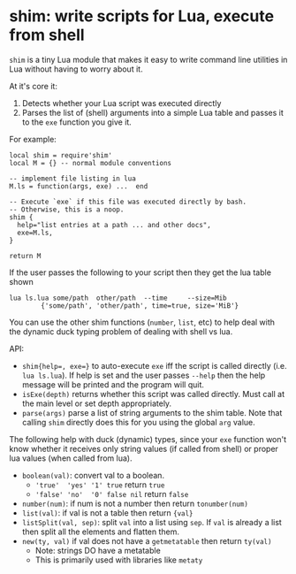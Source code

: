 # shim: write scripts for Lua, execute from shell

`shim` is a tiny Lua module that makes it easy to write command line utilities
in Lua without having to worry about it.

At it's core it:
1. Detects whether your Lua script was executed directly
2. Parses the list of (shell) arguments into a simple Lua table and passes it to
   the `exe` function you give it.

For example:
```
local shim = require'shim'
local M = {} -- normal module conventions

-- implement file listing in lua
M.ls = function(args, exe) ...  end

-- Execute `exe` if this file was executed directly by bash.
-- Otherwise, this is a noop.
shim {
  help="list entries at a path ... and other docs",
  exe=M.ls,
}

return M
```

If the user passes the following to your script then
they get the lua table shown
```
lua ls.lua some/path  other/path  --time     --size=Mib
        {'some/path', 'other/path', time=true, size='MiB'}
```

You can use the other shim functions (`number`, `list`, etc) to help deal with
the dynamic duck typing problem of dealing with shell vs lua.

API:

* `shim{help=, exe=}` to auto-execute `exe` iff the script is called directly
  (i.e. `lua ls.lua`). If help is set and the user passes `--help` then the
  help message will be printed and the program will quit.
* `isExe(depth)` returns whether this script was called directly. Must call at
  the main level or set depth appropriately.
* `parse(args)` parse a list of string arguments to the shim table. Note that
  calling `shim` directly does this for you using the global `arg` value.

The following help with duck (dynamic) types, since your `exe` function won't
know whether it receives only string values (if called from shell) or proper lua
values (when called from lua).

* `boolean(val)`: convert val to a boolean.
  * `'true'  'yes' '1' true` return `true`
  * `'false' 'no'  '0' false nil` return `false`
* `number(num)`: if num is not a number then return `tonumber(num)`
* `list(val)`: if val is not a table then return `{val}`
* `listSplit(val, sep)`: split `val` into a list using `sep`. If `val` is
  already a list then split all the elements and flatten them.
* `new(ty, val)` if val does not have a `getmetatable` then return `ty(val)`
  * Note: strings DO have a metatable
  * This is primarily used with libraries like `metaty`


